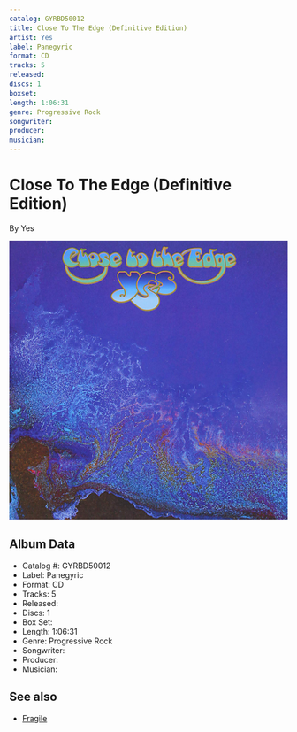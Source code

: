 ```yaml
---
catalog: GYRBD50012
title: Close To The Edge (Definitive Edition)
artist: Yes
label: Panegyric
format: CD
tracks: 5
released: 
discs: 1
boxset: 
length: 1:06:31
genre: Progressive Rock
songwriter: 
producer: 
musician: 
---
```


# Close To The Edge (Definitive Edition)

By Yes

![](../../assets/cdcovers/Yes-Close_To_The_Edge_Definitive_Edition.png)

## Album Data

- Catalog #: GYRBD50012
- Label: Panegyric
- Format: CD
- Tracks: 5
- Released: 
- Discs: 1
- Box Set: 
- Length: 1:06:31
- Genre: Progressive Rock
- Songwriter: 
- Producer: 
- Musician: 


## See also

- [Fragile](Fragile.md)
